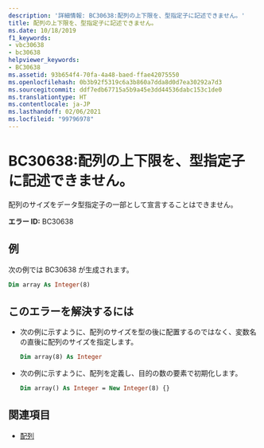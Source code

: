 ```yaml
---
description: '詳細情報: BC30638:配列の上下限を、型指定子に記述できません。'
title: 配列の上下限を、型指定子に記述できません。
ms.date: 10/18/2019
f1_keywords:
- vbc30638
- bc30638
helpviewer_keywords:
- BC30638
ms.assetid: 93b654f4-70fa-4a48-baed-ffae42075550
ms.openlocfilehash: 0b3b92f5319c6a3b860a7dda8d0d7ea30292a7d3
ms.sourcegitcommit: ddf7edb67715a5b9a45e3dd44536dabc153c1de0
ms.translationtype: HT
ms.contentlocale: ja-JP
ms.lasthandoff: 02/06/2021
ms.locfileid: "99796978"
---
```

# <a name="bc30638-array-bounds-cannot-appear-in-type-specifiers"></a>BC30638:配列の上下限を、型指定子に記述できません。

配列のサイズをデータ型指定子の一部として宣言することはできません。

**エラー ID:** BC30638

## <a name="example"></a>例

次の例では BC30638 が生成されます。

```vb
Dim array As Integer(8)
```

## <a name="to-correct-this-error"></a>このエラーを解決するには

- 次の例に示すように、配列のサイズを型の後に配置するのではなく、変数名の直後に配列のサイズを指定します。

  ```vb
  Dim array(8) As Integer
  ```

- 次の例に示すように、配列を定義し、目的の数の要素で初期化します。

  ```vb
  Dim array() As Integer = New Integer(8) {}
  ```

## <a name="see-also"></a>関連項目

- [配列](../../programming-guide/language-features/arrays/index.md)
